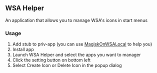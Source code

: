 ## WSA Helper

An application that allows you to manage WSA's icons in start menus

### Usage
1. Add stub to priv-app (you can use [MagiskOnWSALocal](https://github.com/LSPosed/MagiskOnWSALocal) to help you)
2. Install app
3. Launch WSA Helper and select the apps you want to manager
4. Click the setting button on bottom left
5. Select Create Icon or Delete Icon in the popup dialog
